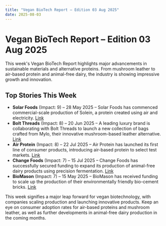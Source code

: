 ```yaml
---
title: "Vegan BioTech Report – Edition 03 Aug 2025"
date: 2025-08-03
---
```


# Vegan BioTech Report – Edition 03 Aug 2025

This week's Vegan BioTech Report highlights major advancements in sustainable materials and alternative proteins. From mushroom leather to air-based protein and animal-free dairy, the industry is showing impressive growth and innovation.

## Top Stories This Week

*   **Solar Foods** (Impact: 9) – 28 May 2025 – Solar Foods has commenced commercial-scale production of Solein, a protein created using air and electricity. [Link](https://www.google.com/search?q=Solar+Foods+Solein+commercial+production)
*   **Bolt Threads** (Impact: 8) – 20 Jun 2025 – A leading luxury brand is collaborating with Bolt Threads to launch a new collection of bags crafted from Mylo, their innovative mushroom-based leather alternative. [Link](https://www.google.com/search?q=Bolt+Threads+Mylo+mushroom+leather+bags)
*   **Air Protein** (Impact: 8) – 22 Jul 2025 – Air Protein has launched its first line of consumer products, introducing air-based protein to select test markets. [Link](https://www.google.com/search?q=Air+Protein+product+launch)
*   **Change Foods** (Impact: 7) – 15 Jul 2025 – Change Foods has successfully secured funding to expand its production of animal-free dairy products using precision fermentation. [Link](https://www.google.com/search?q=Change+Foods+animal-free+dairy+funding)
*   **BioMason** (Impact: 7) – 15 May 2025 – BioMason has received funding to scale up the production of their environmentally friendly bio-cement bricks. [Link](https://www.google.com/search?q=BioMason+bio-cement+funding)

This week signifies a major leap forward for vegan biotechnology, with companies scaling production and launching innovative products. Keep an eye on consumer adoption rates for air-based proteins and mushroom leather, as well as further developments in animal-free dairy production in the coming months.

